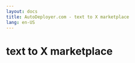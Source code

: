 ```yaml
---
layout: docs
title: AutoDeployer.com - text to X marketplace
lang: en-US
---
```


# text to X marketplace 

<script setup>

//import Marketplace from '/components/Marketplace.vue';
import MarketplaceSearch from '/components/MarketplaceSearch.vue';

</script>

<MarketplaceSearch />
        
